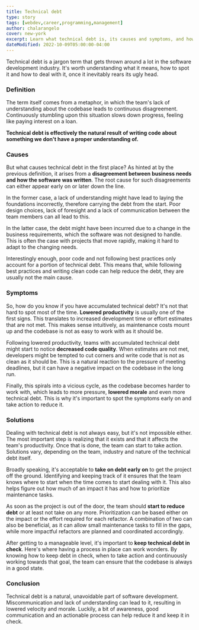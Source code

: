 ```yaml
---
title: Technical debt
type: story
tags: [webdev,career,programming,management]
author: chalarangelo
cover: new-york
excerpt: Learn what technical debt is, its causes and symptoms, and how to deal with it.
dateModified: 2022-10-09T05:00:00-04:00
---
```


Technical debt is a jargon term that gets thrown around a lot in the software development industry. It's worth understanding what it means, how to spot it and how to deal with it, once it inevitably rears its ugly head.

### Definition

The term itself comes from a metaphor, in which the team's lack of understanding about the codebase leads to continuous disagreement. Continuously stumbling upon this situation slows down progress, feeling like paying interest on a loan.

**Technical debt is effectively the natural result of writing code about something we don't have a proper understanding of.**

### Causes

But what causes technical debt in the first place? As hinted at by the previous definition, it arises from a **disagreement between business needs and how the software was written**. The root cause for such disagreements can either appear early on or later down the line.

In the former case, a lack of understanding might have lead to laying the foundations incorrectly, therefore carrying the debt from the start. Poor design choices, lack of foresight and a lack of communication between the team members can all lead to this.

In the latter case, the debt might have been incurred due to a change in the business requirements, which the software was not designed to handle. This is often the case with projects that move rapidly, making it hard to adapt to the changing needs.

Interestingly enough, poor code and not following best practices only account for a portion of technical debt. This means that, while following best practices and writing clean code can help reduce the debt, they are usually not the main cause.

### Symptoms

So, how do you know if you have accumulated technical debt? It's not that hard to spot most of the time. **Lowered productivity** is usually one of the first signs. This translates to increased development time or effort estimates that are not met. This makes sense intuitively, as maintenance costs mount up and the codebase is not as easy to work with as it should be.

Following lowered productivity, teams with accumulated technical debt might start to notice **decreased code quality**. When estimates are not met, developers might be tempted to cut corners and write code that is not as clean as it should be. This is a natural reaction to the pressure of meeting deadlines, but it can have a negative impact on the codebase in the long run.

Finally, this spirals into a vicious cycle, as the codebase becomes harder to work with, which leads to more pressure, **lowered morale** and even more technical debt. This is why it's important to spot the symptoms early on and take action to reduce it.

### Solutions

Dealing with technical debt is not always easy, but it's not impossible either. The most important step is realizing that it exists and that it affects the team's productivity. Once that is done, the team can start to take action. Solutions vary, depending on the team, industry and nature of the technical debt itself.

Broadly speaking, it's acceptable to **take on debt early on** to get the project off the ground. Identifying and keeping track of it ensures that the team knows where to start when the time comes to start dealing with it. This also helps figure out how much of an impact it has and how to prioritize maintenance tasks.

As soon as the project is out of the door, the team should **start to reduce debt** or at least not take on any more. Prioritization can be based either on the impact or the effort required for each refactor. A combination of two can also be beneficial, as it can allow small maintenance tasks to fill in the gaps, while more impactful refactors are planned and coordinated accordingly.

After getting to a manageable level, it's important to **keep technical debt in check**. Here's where having a process in place can work wonders. By knowing how to keep debt in check, when to take action and continuously working towards that goal, the team can ensure that the codebase is always in a good state.

### Conclusion

Technical debt is a natural, unavoidable part of software development. Miscommunication and lack of understanding can lead to it, resulting in lowered velocity and morale. Luckily, a bit of awareness, good communication and an actionable process can help reduce it and keep it in check.
